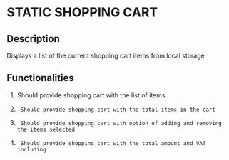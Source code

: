 # STATIC SHOPPING CART

## Description

Displays a list of the current shopping cart items from local storage

## Functionalities

1.	Should provide shopping cart with the list of items 
2.      Should provide shopping cart with the total items in the cart 
3.      Should provide shopping cart with option of adding and removing the items selected
4.      Should provide shopping cart with the total amount and VAT including